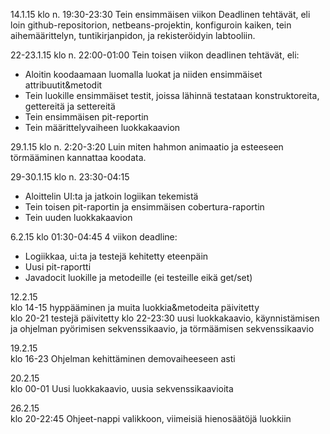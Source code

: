 14.1.15 klo n. 19:30-23:30
Tein ensimmäisen viikon Deadlinen tehtävät, eli loin github-repositorion, netbeans-projektin, konfiguroin kaiken, tein aihemäärittelyn, tuntikirjanpidon, ja rekisteröidyin labtooliin.

22-23.1.15 klo n. 22:00-01:00
Tein toisen viikon deadlinen tehtävät, eli: 
* Aloitin koodaamaan luomalla luokat ja niiden ensimmäiset attribuutit&metodit
* Tein luokille ensimmäiset testit, joissa lähinnä testataan konstruktoreita, gettereitä ja settereitä
* Tein ensimmäisen pit-reportin
* Tein määrittelyvaiheen luokkakaavion

29.1.15 klo n. 2:20-3:20
Luin miten hahmon animaatio ja esteeseen törmääminen kannattaa koodata.

29-30.1.15 klo n. 23:30-04:15
* Aloittelin UI:ta ja jatkoin logiikan tekemistä 
* Tein toisen pit-raportin ja ensimmäisen cobertura-raportin
* Tein uuden luokkakaavion

6.2.15 klo 01:30-04:45
4 viikon deadline:
* Logiikkaa, ui:ta ja testejä kehitetty eteenpäin
* Uusi pit-raportti
* Javadocit luokille ja metodeille (ei testeille eikä get/set)

12.2.15  
klo 14-15 hyppääminen ja muita luokkia&metodeita päivitetty  
klo 20-21 testejä päivitetty
klo 22-23:30 uusi luokkakaavio, käynnistämisen ja ohjelman pyörimisen sekvenssikaavio, ja törmäämisen sekvenssikaavio

19.2.15					
klo 16-23 Ohjelman kehittäminen demovaiheeseen asti					

20.2.15					
klo 00-01 Uusi luokkakaavio, uusia sekvenssikaavioita

26.2.15				
klo 20-22:45 Ohjeet-nappi valikkoon, viimeisiä hienosäätöjä luokkiin